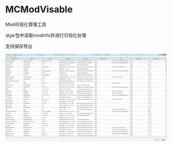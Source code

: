 # MCModVisable
Mod可视化管理工具

从jar包中读取modinfo并进行可视化处理

支持保存导出

![](ScreenShoot/PrtSc_18-03-18_10-04.png)
